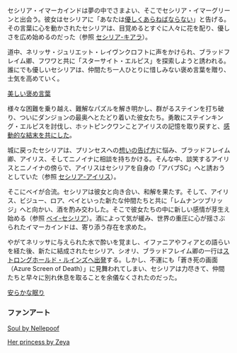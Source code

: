 <!-- title: セシリア・イマーカインド -->
<!-- status: 生存 -->

セシリア・イマーカインドは夢の中でさまよい、そこでセシリア・イマーグリーンと出会う。彼女はセシリアに「あなたは[優しくあらねばならない](https://www.youtube.com/live/48HSA_GcOZ0?si=BmXYwLW7t-DrVB&t=627)」と告げる。その言葉に心を動かされたセシリアは、目覚めるとすぐに人々に花を配り、優しさを広め始めるのだった（参照 [セシリア-キアラ](#edge:cecilia-kiara)）。

道中、ネリッサ・ジュリエット・レイヴンクロフトに声をかけられ、ブラッドフレイム卿、フワワと共に「スターサイト・エルピス」を探索しようと誘われる。誰にでも優しいセシリアは、仲間たち一人ひとりに惜しみない褒め言葉を贈り、士気を高めていく。

[美しい褒め言葉](#embed:https://www.youtube.com/live/48HSA_GcOZ0?si=m0OdMzJIttFapJqP)

様々な困難を乗り越え、難解なパズルを解き明かし、群がるステインを打ち破り、ついにダンジョンの最奥へとたどり着いた彼女たち。勇敢にステインキング・エルピスを討伐し、ホットピンクワンことアイリスの記憶を取り戻すと、[感動的な結末を共にした](https://www.youtube.com/live/48HSA_GcOZ0?si=72AIHtOd67m6mOTT&t=6367)。

城に戻ったセシリアは、プリンセスへの[想いの告げ方](https://www.youtube.com/watch?v=48HSA_GcOZ0&t=6610s)に悩み、ブラッドフレイム卿、アイリス、そしてニノイナに相談を持ちかける。そんな中、談笑するアイリスとニノイナの傍らで、アイリスはセシリアを自身の「アバブSC」へと誘おうとしていた（参照 [セシリア-アイリス](#edge:cecilia-irys)）。

そこにベイが合流。セシリアは彼女と向き合い、和解を果たす。そして、アイリス、ビジュー、ロア、ベイといった新たな仲間たちと共に「レムナンツブリッジ」へと向かい、酒を酌み交わした。そこで彼女たちの中に新しい感情が芽生え始める（参照 [ベイ-セシリア](#edge:cecilia-bae)）。酒によって気が緩み、世界の重圧に心が揺さぶられたイマーカインドは、寄り添う存在を求めた。

やがてネリッサに与えられた水で酔いを覚まし、イファニアやフィアとの語らいを経た後、新たに結成されたセシリア、シオリ、ブラッドフレイム卿の一行は[ストロングホールド・ルインズへ出発](https://www.youtube.com/live/48HSA_GcOZ0?si=d7A8Eeu8Mggd-qH5&t=10381)する。しかし、不運にも「蒼き死の画面（Azure Screen of Death）」に見舞われてしまい、セシリアは力尽きて、仲間たちと早々に別れ休息を取ることを余儀なくされたのだった。

[安らかな眠り](#embed:https://www.youtube.com/live/48HSA_GcOZ0?si=T199bfN1vhes8XhF&t=10944)

### ファンアート

[Soul by Nellepoof](https://x.com/nellepoof/status/1896555698835841279)

[Her princess by Zeya](https://x.com/NOminishki/status/1919330292319277410)

<!-- iphania -->
